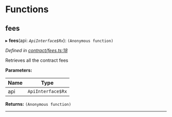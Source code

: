 

# Functions

<a id="fees"></a>

##  fees

▸ **fees**(api: *`ApiInterface$Rx`*): `(Anonymous function)`

*Defined in [contract/fees.ts:18](https://github.com/polkadot-js/api/blob/8f088c3/packages/api-derive/src/contract/fees.ts#L18)*

Retrieves all the contract fees

**Parameters:**

| Name | Type |
| ------ | ------ |
| api | `ApiInterface$Rx` |

**Returns:** `(Anonymous function)`

___


